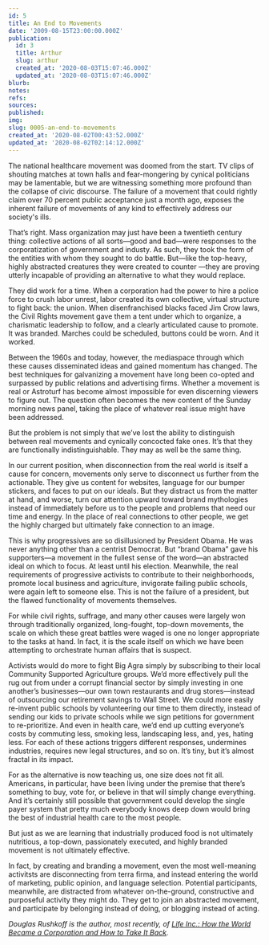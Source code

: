 ```yaml
---
id: 5
title: An End to Movements
date: '2009-08-15T23:00:00.000Z'
publication:
  id: 3
  title: Arthur
  slug: arthur
  created_at: '2020-08-03T15:07:46.000Z'
  updated_at: '2020-08-03T15:07:46.000Z'
blurb: 
notes: 
refs: 
sources: 
published: 
img: 
slug: 0005-an-end-to-movements
created_at: '2020-08-02T00:43:52.000Z'
updated_at: '2020-08-02T02:14:12.000Z'
---
```

The national healthcare movement was doomed from the start. TV clips of shouting matches at town halls and fear-mongering by cynical politicians may be lamentable, but we are witnessing something more profound than the collapse of civic discourse. The failure of a movement that could rightly claim over 70 percent public acceptance just a month ago, exposes the inherent failure of movements of any kind to effectively address our society's ills.

That’s right. Mass organization may just have been a twentieth century thing: collective actions of all sorts—good and bad—were responses to the corporatization of government and industy. As such, they took the form of the entities with whom they sought to do battle. But—like the top-heavy, highly abstracted creatures they were created to counter —they are proving utterly incapable of providing an alternative to what they would replace.

They did work for a time. When a corporation had the power to hire a police force to crush labor unrest, labor created its own collective, virtual structure to fight back: the union. When disenfranchised blacks faced Jim Crow laws, the Civil Rights movement gave them a tent under which to organize, a charismatic leadership to follow, and a clearly articulated cause to promote. It was branded. Marches could be scheduled, buttons could be worn. And it worked.

Between the 1960s and today, however, the mediaspace through which these causes disseminated ideas and gained momentum has changed. The best techniques for galvanizing a movement have long been co-opted and surpassed by public relations and advertising firms. Whether a movement is real or Astroturf has become almost impossible for even discerning viewers to figure out. The question often becomes the new content of the Sunday morning news panel, taking the place of whatever real issue might have been addressed.

But the problem is not simply that we’ve lost the ability to distinguish between real movements and cynically concocted fake ones. It’s that they are functionally indistinguishable. They may as well be the same thing.

In our current position, when disconnection from the real world is itself a cause for concern, movements only serve to disconnect us further from the actionable. They give us content for websites, language for our bumper stickers, and faces to put on our ideals. But they distract us from the matter at hand, and worse, turn our attention upward toward brand mythologies instead of immediately before us to the people and problems that need our time and energy. In the place of real connections to other people, we get the highly charged but ultimately fake connection to an image.

This is why progressives are so disillusioned by President Obama. He was never anything other than a centrist Democrat. But “brand Obama” gave his supporters—a movement in the fullest sense of the word—an abstracted ideal on which to focus. At least until his election. Meanwhile, the real requirements of progressive activists to contribute to their neighborhoods, promote local business and agriculture, invigorate failing public schools, were again left to someone else. This is not the failure of a president, but the flawed functionality of movements themselves.

For while civil rights, suffrage, and many other causes were largely won through traditionally organized, long-fought, top-down movements, the scale on which these great battles were waged is one no longer appropriate to the tasks at hand. In fact, it is the scale itself on which we have been attempting to orchestrate human affairs that is suspect.

Activists would do more to fight Big Agra simply by subscribing to their local Community Supported Agriculture groups. We’d more effectively pull the rug out from under a corrupt financial sector by simply investing in one another’s businesses—our own town restaurants and drug stores—instead of outsourcing our retirement savings to Wall Street. We could more easily re-invent public schools by volunteering our time to them directly, instead of sending our kids to private schools while we sign petitions for government to re-prioritize. And even in health care, we’d end up cutting everyone’s costs by commuting less, smoking less, landscaping less, and, yes, hating less. For each of these actions triggers different responses, undermines industries, requires new legal structures, and so on. It’s tiny, but it’s almost fractal in its impact.

For as the alternative is now teaching us, one size does not fit all. Americans, in particular, have been living under the premise that there’s something to buy, vote for, or believe in that will simply change everything. And it’s certainly still possible that government could develop the single payer system that pretty much everybody knows deep down would bring the best of industrial health care to the most people.

But just as we are learning that industrially produced food is not ultimately nutritious, a top-down, passionately executed, and highly branded movement is not ultimately effective.

In fact, by creating and branding a movement, even the most well-meaning activitsts are disconnecting from terra firma, and instead entering the world of marketing, public opinion, and language selection. Potential participants, meanwhile, are distracted from whatever on-the-ground, constructive and purposeful activity they might do. They get to join an abstracted movement, and participate by belonging instead of doing, or blogging instead of acting.

*Douglas Rushkoff is the author, most recently, of [Life Inc.: How the World Became a Corporation and How to Take It Back](http://www.amazon.com/gp/product/1400066891?ie=UTF8&tag=barbelith&linkCode=as2&camp=1789&creative=390957&creativeASIN=1400066891).*
